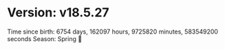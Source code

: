 # Version: v18.5.27
Time since birth: 6754 days, 162097 hours, 9725820 minutes, 583549200 seconds
Season: Spring 🌸

